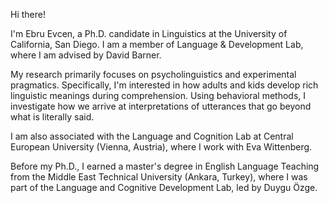 Hi there!

I'm Ebru Evcen, a Ph.D. candidate in Linguistics at the University of California, San Diego. I am a member of Language & Development Lab, where I am advised by David Barner.

My research primarily focuses on psycholinguistics and experimental pragmatics. Specifically, I'm interested in how adults and kids develop rich linguistic meanings during comprehension. Using behavioral methods, I investigate how we arrive at interpretations of utterances that go beyond what is literally said.

I am also associated with the Language and Cognition Lab at Central European University (Vienna, Austria), where I work with Eva Wittenberg.

Before my Ph.D., I earned a master's degree in English Language Teaching from the Middle East Technical University (Ankara, Turkey), where I was part of the Language and Cognitive Development Lab, led by Duygu Özge.


